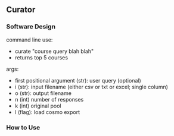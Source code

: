 ## Curator

### Software Design

command line use:
- curate "course query blah blah"
- returns top 5 courses

args:
- first positional argument (str): user query (optional)
- i (str): input filename (either csv or txt or excel; single column)
- o (str): output filename
- n (int) number of responses
- k (int) original pool
- l (flag): load cosmo export

### How to Use